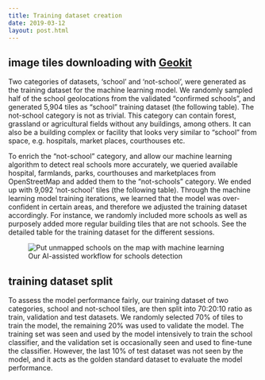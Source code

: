 ```yaml
---
title: Training dataset creation
date: 2019-03-12
layout: post.html
---
```


## image tiles downloading with [Geokit](https://github.com/developmentseed/geokit)

Two categories of datasets, ‘school’ and ‘not-school’, were generated as the training dataset for the machine learning model. We randomly sampled half of the school geolocations from the validated “confirmed schools”, and generated 5,904 tiles as “school” training dataset (the following table). The not-school category is not as trivial. This category can contain forest, grassland or agricultural fields without any buildings, among others. It can also be a building complex or facility that looks very similar to “school” from space, e.g. hospitals, market places, courthouses etc.

To enrich the “not-school” category, and allow our machine learning algorithm to detect real schools more accurately, we queried available hospital, farmlands, parks, courthouses and marketplaces from OpenStreetMap and added them to the “not-schools” category. We ended up with  9,092 ‘not-school’ tiles (the following table). Through the machine learning model training iterations, we learned that the model was over-confident in certain areas, and therefore we adjusted the training dataset accordingly. For instance, we randomly included more schools as well as purposely added more regular building tiles that are not schools. See the detailed table for the training dataset for the different sessions.


<figure class="align-center">
	<img src="/assets/graphics/content/methodology/.png" alt="Put unmapped schools on the map with machine learning" />
	<figcaption> Our AI-assisted workflow for schools detection</figcaption>
</figure>

## training dataset split

To assess the model performance fairly, our training dataset of two categories, school and not-school tiles, are then split into 70:20:10 ratio as train, validation and test datasets. We randomly selected 70% of tiles to train the model, the remaining 20% was used to validate the model. The training set was seen and used by the model intensively to train the school classifier, and the validation set is occasionally seen and used to fine-tune the classifier. However, the last 10% of test dataset was not seen by the model, and it acts as the golden standard dataset to evaluate the model performance.

